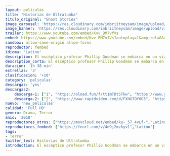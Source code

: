 ```yaml
---
layout: peliculas
title: "Historias de Ultratumba"
titulo_original: "Ghost Stories"
image_carousel: 'https://res.cloudinary.com/imbriitneysam/image/upload/v1543191217/ultratumba-poster-min.jpg'
image_banner: 'https://res.cloudinary.com/imbriitneysam/image/upload/v1543191217/ultra-banner-min.jpg'
trailer: https://www.youtube.com/embed/Kvv_BM7vfVs
embed: https://www.youtube.com/embed/Kvv_BM7vfVs?autoplay=1&amp;rel=0&amp;hd=1&border=0&wmode=opaque&enablejsapi=1&modestbranding=1&controls=1&showinfo=0
sandbox: allow-same-origin allow-forms
reproductor: fembed
idioma: 'Latino'
description: El escéptico profesor Phillip Goodman se embarca en un viaje hacia lo terrorífico tras encontrarse un archivo con detalles de tres casos inexplicables de apariciones.
description_corta: El escéptico profesor Phillip Goodman se embarca en un viaje hacia lo terrorífico tras encontrarse un archivo con detalles de tres casos inexplicables de apariciones.
duracion: '1h 38 min'
estrellas: '3'
clasificacion: '+10'
category: 'peliculas'
descargas: 'yes'
descargas2:
    descarga-1: ["1", "https://oload.fun/f/tt1mTDt5Tkw", "https://www.google.com/s2/favicons?domain=openload.co","OpenLoad","https://res.cloudinary.com/imbriitneysam/image/upload/v1541473684/mexico.png", "Latino", "Full HD"]
    descarga-2: ["2", "https://www.rapidvideo.com/d/FXHG7OY6O3", "https://www.google.com/s2/favicons?domain=www.rapidvideo.com","RapidVideo","https://res.cloudinary.com/imbriitneysam/image/upload/v1541473684/mexico.png", "Latino", "Full HD"]
nuevo: 'new_peliculas'
calidad: 'Full HD'
genero: Drama, Terror
anio: '2018'
reproductores_otros: ["https://movcloud.net/embed/ky-_57_4vLf-","Latino","https://gdriveplayer.me/embed2.php?link=43ER8JlvVrO%252FBEEuR1ZIGQWXUmM2XYbhRs4CtT7V%252Bj%252Bgmgf6XZaX3RBQjs9r%252FWVA9qssLcTYyKe9eTEXeC4pZrp4tuWBEaPK4gOhJgVD0jGDC0xaQSaFZKbGlvYGxfOUEb0J7RFCIe9dMGunRg0I6EQoAr2fc4nyOH5aTWEUzqCPzHbNoipIUEfoH1slHZHh8DRPgtpiod6mLv9S%252F%252BGkN%252B","Latino","https://mstream.press/09z84g55o29y","Latino"]
reproductores_fembed: ["https://feurl.com/v/4d9j2mzkyv1","Latino"]
tags:
- Terror
twitter_text: Historias de Ultratumba
introduction: El escéptico profesor Phillip Goodman se embarca en un viaje hacia lo terrorífico tras encontrarse un archivo con detalles de tres casos inexplicables de apariciones.
---
```



 








